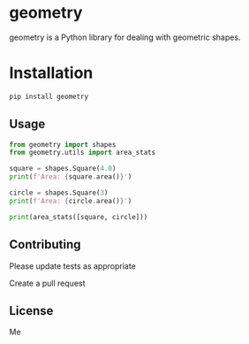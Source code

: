 # geometry

geometry is a Python library for dealing with geometric shapes.


# Installation
```bash
pip install geometry
```

## Usage

```python
from geometry import shapes
from geometry.utils import area_stats

square = shapes.Square(4.0)
print(f'Area: {square.area()}')

circle = shapes.Square(3)
print(f'Area: {circle.area()}')

print(area_stats([square, circle]))
```

## Contributing

Please update tests as appropriate

Create a pull request

## License

Me
